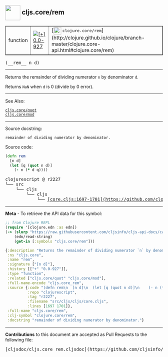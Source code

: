 ## <img width="48px" valign="middle" src="http://i.imgur.com/Hi20huC.png"> cljs.core/rem

 <table border="1">
<tr>

<td>function</td>
<td><a href="https://github.com/cljsinfo/cljs-api-docs/tree/0.0-927"><img valign="middle" alt="[+] 0.0-927" src="https://img.shields.io/badge/+-0.0--927-lightgrey.svg"></a> </td>
<td>
[<img height="24px" valign="middle" src="http://i.imgur.com/1GjPKvB.png"> <samp>clojure.core/rem</samp>](http://clojure.github.io/clojure/branch-master/clojure.core-api.html#clojure.core/rem)
</td>
</tr>
</table>

 <samp>
(__rem__ n d)<br>
</samp>

---

Returns the remainder of dividing numerator `n` by denominator `d`.

Returns `NaN` when `d` is 0 (divide by 0 error).

---


See Also:

[`cljs.core/quot`](cljs.core_quot.md)<br>
[`cljs.core/mod`](cljs.core_mod.md)<br>

---

Source docstring:

```
remainder of dividing numerator by denominator.
```

Source code:

```clj
(defn rem
  [n d]
  (let [q (quot n d)]
    (- n (* d q))))
```

 <pre>
clojurescript @ r2227
└── src
    └── cljs
        └── cljs
            └── <ins>[core.cljs:1697-1701](https://github.com/clojure/clojurescript/blob/r2227/src/cljs/cljs/core.cljs#L1697-L1701)</ins>
</pre>


---

__Meta__ - To retrieve the API data for this symbol:

```clj
;; from Clojure REPL
(require '[clojure.edn :as edn])
(-> (slurp "https://raw.githubusercontent.com/cljsinfo/cljs-api-docs/catalog/cljs-api.edn")
    (edn/read-string)
    (get-in [:symbols "cljs.core/rem"]))
```

```clj
{:description "Returns the remainder of dividing numerator `n` by denominator `d`.\n\nReturns `NaN` when `d` is 0 (divide by 0 error).",
 :ns "cljs.core",
 :name "rem",
 :signature ["[n d]"],
 :history [["+" "0.0-927"]],
 :type "function",
 :related ["cljs.core/quot" "cljs.core/mod"],
 :full-name-encode "cljs.core_rem",
 :source {:code "(defn rem\n  [n d]\n  (let [q (quot n d)]\n    (- n (* d q))))",
          :repo "clojurescript",
          :tag "r2227",
          :filename "src/cljs/cljs/core.cljs",
          :lines [1697 1701]},
 :full-name "cljs.core/rem",
 :clj-symbol "clojure.core/rem",
 :docstring "remainder of dividing numerator by denominator."}

```

---

__Contributions__ to this document are accepted as Pull Requests to the following file:

 <pre>
[cljsdoc/cljs.core_rem.cljsdoc](https://github.com/cljsinfo/cljs-api-docs/blob/master/cljsdoc/cljs.core_rem.cljsdoc)
</pre>

